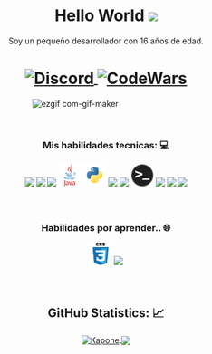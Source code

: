 <!-- Title -->
<h1 align="center">Hello World 
  <img src="https://raw.githubusercontent.com/iampavangandhi/iampavangandhi/master/gifs/Hi.gif" 
       width="30px">
  </h2></h1>


<!-- Quote -->
<p align="center">Soy un pequeño desarrollador con 16 años de edad.
  
  <!-- Social Network -->
<h1 align="center">
  <a href="https://discord.gg/9vcvZm3RWW">
  <img align="center" 
       alt="Discord" 
       width="22px" 
       src="https://user-images.githubusercontent.com/69044934/124339629-cfe1aa80-db7d-11eb-804b-c6aca2a78c5d.png" />
  </a>
  
<a href="https://www.codewars.com/users/Kapone_">
  <img align="center" 
       alt="CodeWars" 
       width="22px" 
       src="https://user-images.githubusercontent.com/69044934/124339648-e6880180-db7d-11eb-95ea-18d2fc66bad5.png" />
  </a>
</h1>




<!-- Background -->

<!-- I do add this "&nbsp;" because I can't center the GIFT, let me know if you know how do it -->
&nbsp;&nbsp;&nbsp;&nbsp;&nbsp;&nbsp;&nbsp;&nbsp;&nbsp;&nbsp;&nbsp;&nbsp;&nbsp;&nbsp;&nbsp;&nbsp;&nbsp;&nbsp;&nbsp;&nbsp;&nbsp;&nbsp;&nbsp;&nbsp;&nbsp;&nbsp;&nbsp;&nbsp;&nbsp;&nbsp;
![ezgif com-gif-maker](https://user-images.githubusercontent.com/55005374/95673501-37764680-0b66-11eb-8ee1-d4f4a2b285d9.gif)

&nbsp;

<!-- Technical Skills -->
<p><H3 align="center"><strong> Mis habilidades tecnicas: 💻 </strong></p>
  
  
 
  <code><img height="40" src="https://user-images.githubusercontent.com/69044934/124339418-6b721b80-db7c-11eb-9724-036cb0e32653.png"></code>
  <code><img height="40" src="https://user-images.githubusercontent.com/69044934/124339340-dec75d80-db7b-11eb-8250-12b4fd6e216c.png"></code>
  <code><img height="40" src="https://user-images.githubusercontent.com/69044934/124339496-d885b100-db7c-11eb-85e7-5ce054124023.png"></code>
  <code><img height="40" src="https://raw.githubusercontent.com/devicons/devicon/master/icons/java/java-original-wordmark.svg"></code>
  <code><img height="40" src="https://raw.githubusercontent.com/github/explore/80688e429a7d4ef2fca1e82350fe8e3517d3494d/topics/python/python.png"></code>
  <code><img height="40" src="https://user-images.githubusercontent.com/55005374/103146298-d98ce000-470c-11eb-973d-3ff9e1b90561.png"></code>
  <code><img height="40" src="https://user-images.githubusercontent.com/55005374/103146335-3d170d80-470d-11eb-9fce-ff775c77b96b.png"></code>
  <code><img height="40" src="https://raw.githubusercontent.com/github/explore/80688e429a7d4ef2fca1e82350fe8e3517d3494d/topics/terminal/terminal.png"></code>
  <code><img height="40" src="https://user-images.githubusercontent.com/55005374/103146218-b57ccf00-470b-11eb-8fcc-aa46cab9253f.png"></code>
  <code><img height="40" src="https://user-images.githubusercontent.com/55005374/95687670-51de0d80-0bc2-11eb-826b-83fb8c5ec221.png"></code>
  <code><img height="40" src="https://user-images.githubusercontent.com/55005374/100187906-b7eecd80-2eae-11eb-8074-b65db8dfaecb.png"></code>
  </p>
  
&nbsp;  

  <!-- Skills to learn -->
<p><H3 align="center"><strong>Habilidades por aprender.. 🌐</strong></p>
  
  <code><img height="40" src="https://raw.githubusercontent.com/github/explore/80688e429a7d4ef2fca1e82350fe8e3517d3494d/topics/css/css.png"></code> 
  <code><img height="40" src="https://user-images.githubusercontent.com/69044934/124339694-34046e80-db7e-11eb-94a8-c3a7e3eab9b5.png"></code>
  
  </p>
&nbsp;

<!-- GitHub Stats -->
<H2 align="center"><strong>GitHub Statistics: 📈
  </strong>
</H2>
    <p align="center">
      <div align="center">
    </p>
    
<a href="https://github.com/Lunox-code?tab=repositories">
  <img align="center" 
       src="https://github-readme-stats.vercel.app/api/top-langs/?username=kapone-dev&layout=compact&show_icons=true&title_color=81a1c0&icon_color=79ff97&text_color=d5dbe6&bg_color=2e3440" 
       alt='Kapone's favorite languages" />
</a>
  
<a href="https://github.com/kapone-dev">
  <img align="center"
       src="https://camo.githubusercontent.com/3c24aec867e74c49be79354e84aa047ae100bcb48d2aa6fdb44bfbbdfe0fc698/68747470733a2f2f6769746875622d726561646d652d73746174732e76657263656c2e6170702f6170693f757365726e616d653d616e7572616768617a72612673686f775f69636f6e733d7472756526686964653d636f6e74726962732c7072732663616368655f7365636f6e64733d3836343030267468656d653d67726561742d676174736279" />
</a>
